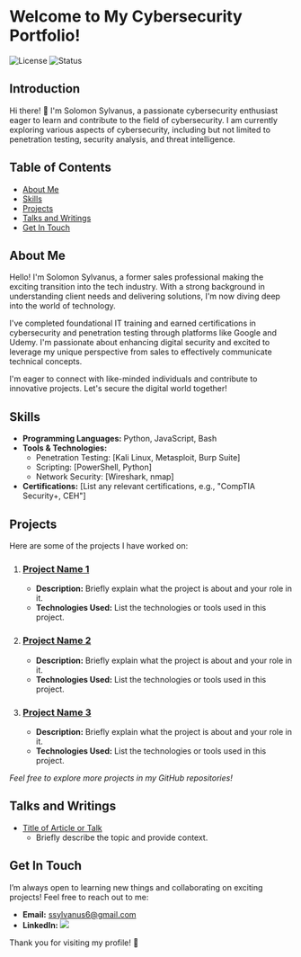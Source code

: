 # Welcome to My Cybersecurity Portfolio!  

![License](https://img.shields.io/badge/license-MIT-green) ![Status](https://img.shields.io/badge/status-active-brightgreen)  

## Introduction  

Hi there! 👋 I'm Solomon Sylvanus, a passionate cybersecurity enthusiast eager to learn and contribute to the field of cybersecurity. I am currently exploring various aspects of cybersecurity, including but not limited to penetration testing, security analysis, and threat intelligence.  

## Table of Contents  

- [About Me](#about-me)  
- [Skills](#skills)  
- [Projects](#projects)  
- [Talks and Writings](#talks-and-writings)  
- [Get In Touch](#get-in-touch)  

## About Me  

Hello! I'm Solomon Sylvanus, a former sales professional making the exciting transition into the tech industry. With a strong background in understanding client needs and delivering solutions, I'm now diving deep into the world of technology.  

I've completed foundational IT training and earned certifications in cybersecurity and penetration testing through platforms like Google and Udemy. I'm passionate about enhancing digital security and excited to leverage my unique perspective from sales to effectively communicate technical concepts.  

I'm eager to connect with like-minded individuals and contribute to innovative projects. Let's secure the digital world together!

## Skills  

- **Programming Languages:** Python, JavaScript, Bash  
- **Tools & Technologies:**   
  - Penetration Testing: [Kali Linux, Metasploit, Burp Suite]  
  - Scripting: [PowerShell, Python]  
  - Network Security: [Wireshark, nmap]  
- **Certifications:** [List any relevant certifications, e.g., "CompTIA Security+, CEH"]  

## Projects  

Here are some of the projects I have worked on:  

1. ### [Project Name 1](link_to_your_project_1)  
   - **Description:** Briefly explain what the project is about and your role in it.  
   - **Technologies Used:** List the technologies or tools used in this project.  

2. ### [Project Name 2](link_to_your_project_2)  
   - **Description:** Briefly explain what the project is about and your role in it.  
   - **Technologies Used:** List the technologies or tools used in this project.  

3. ### [Project Name 3](link_to_your_project_3)  
   - **Description:** Briefly explain what the project is about and your role in it.  
   - **Technologies Used:** List the technologies or tools used in this project.  

*Feel free to explore more projects in my GitHub repositories!*  

## Talks and Writings  

- [Title of Article or Talk](link_to_your_article_or_talk)  
  - Briefly describe the topic and provide context.  

## Get In Touch  

I’m always open to learning new things and collaborating on exciting projects! Feel free to reach out to me:  

- **Email:** ssylvanus6@gmail.com
- **LinkedIn:** <a href="https://www.linkedin.com/in/solomon-sylvanus-55074364/"><img src="https://img.shields.io/badge/-LinkedIn-0072b1?&style=for-the-badge&logo=linkedin&logoColor=white" /></a>

Thank you for visiting my profile! 🚀
